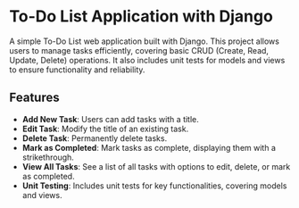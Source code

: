 # To-Do List Application with Django

A simple To-Do List web application built with Django. This project allows users to manage tasks efficiently, covering basic CRUD (Create, Read, Update, Delete) operations. It also includes unit tests for models and views to ensure functionality and reliability.

## Features

- **Add New Task**: Users can add tasks with a title.
- **Edit Task**: Modify the title of an existing task.
- **Delete Task**: Permanently delete tasks.
- **Mark as Completed**: Mark tasks as complete, displaying them with a strikethrough.
- **View All Tasks**: See a list of all tasks with options to edit, delete, or mark as completed.
- **Unit Testing**: Includes unit tests for key functionalities, covering models and views.
